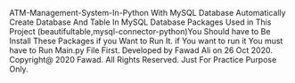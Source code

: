 ATM-Management-System-In-Python With MySQL Database
Automatically Create Database And Table In MySQL Database
Packages Used in This Project (beautifultable,mysql-connector-python)You Should have to Be Install These Packages if you Want to Run It.
if You want to run it You must have to Run Main.py File First.
Developed by Fawad Ali on 26 Oct 2020.
Copyright@ 2020 Fawad. All Rights Reserved.
Just For Practice Purpose Only.
